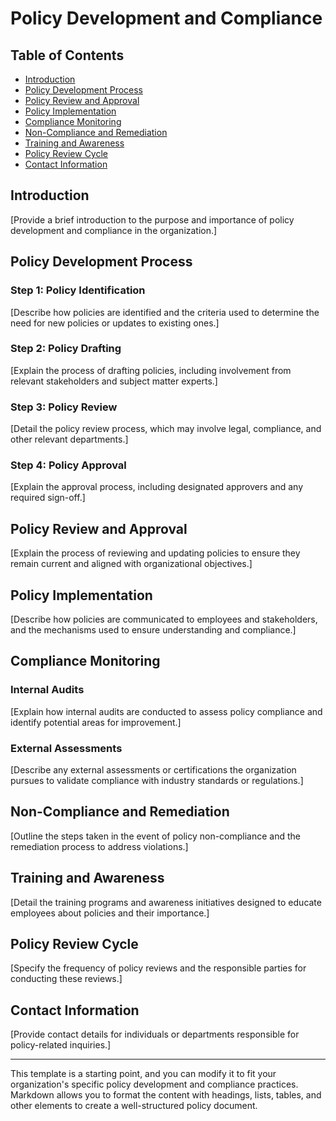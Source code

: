 # Policy Development and Compliance

## Table of Contents

- [Introduction](#introduction)
- [Policy Development Process](#policy-development-process)
- [Policy Review and Approval](#policy-review-and-approval)
- [Policy Implementation](#policy-implementation)
- [Compliance Monitoring](#compliance-monitoring)
- [Non-Compliance and Remediation](#non-compliance-and-remediation)
- [Training and Awareness](#training-and-awareness)
- [Policy Review Cycle](#policy-review-cycle)
- [Contact Information](#contact-information)

## Introduction

[Provide a brief introduction to the purpose and importance of policy development and compliance in the organization.]

## Policy Development Process

### Step 1: Policy Identification

[Describe how policies are identified and the criteria used to determine the need for new policies or updates to existing ones.]

### Step 2: Policy Drafting

[Explain the process of drafting policies, including involvement from relevant stakeholders and subject matter experts.]

### Step 3: Policy Review

[Detail the policy review process, which may involve legal, compliance, and other relevant departments.]

### Step 4: Policy Approval

[Explain the approval process, including designated approvers and any required sign-off.]

## Policy Review and Approval

[Explain the process of reviewing and updating policies to ensure they remain current and aligned with organizational objectives.]

## Policy Implementation

[Describe how policies are communicated to employees and stakeholders, and the mechanisms used to ensure understanding and compliance.]

## Compliance Monitoring

### Internal Audits

[Explain how internal audits are conducted to assess policy compliance and identify potential areas for improvement.]

### External Assessments

[Describe any external assessments or certifications the organization pursues to validate compliance with industry standards or regulations.]

## Non-Compliance and Remediation

[Outline the steps taken in the event of policy non-compliance and the remediation process to address violations.]

## Training and Awareness

[Detail the training programs and awareness initiatives designed to educate employees about policies and their importance.]

## Policy Review Cycle

[Specify the frequency of policy reviews and the responsible parties for conducting these reviews.]

## Contact Information

[Provide contact details for individuals or departments responsible for policy-related inquiries.]

---

This template is a starting point, and you can modify it to fit your organization's specific policy development and compliance practices. Markdown allows you to format the content with headings, lists, tables, and other elements to create a well-structured policy document.
